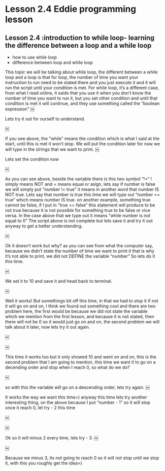 # Lesson 2.4 Eddie programming lesson

## Lesson 2.4 :introduction to while loop- learning the difference between a loop and a while loop

- how to use while loop
- difference between loop and while loop

This topic we will be talking about while loop, the different between a while loop and a loop is that for loop, the number of time you want your instruction to run need to be stated there and you just execute it and it will run the script until your condition is met. For while loop, it’s a different case, from what I read online, it saids that you use it when you don’t know the number of time you want to run it,  but you set other condition and until that condition is met it will continue, and they use something called the “boolean expression”
￼

Lets try it out for ourself to understand.

￼

 If you see above, the “while” means the condition which is what I said at the start, until this is met it won’t stop. We will put the condition later for now we will type in the strings that we want to print.
￼

Lets set the condition now

￼

As you can see above, beside the variable there is this two symbol “!=“ ! simply means NOT and = means equal or asign,
lets say if number is false we will simply put “number != true” it means in another word that number IS NOT true.
Lets say that number is true this time we will type out “number == true” which means number IS true. on another example, something true cannot be false, if I put in “true == false” this statement will produce to be not true because it is not possible for something true to be false or vice versa. In the case above that we type out it means “while number is not equal to 0”
The script above is not complete but lets save it and try it out anyway to get a better understanding.

￼

Ok it doesn’t work but why? as you can see from what the computer say,  because we didn’t state the number of time we want to print it that is why it’s not able to print, we did not DEFINE the variable “number” So lets do it this time.

￼

 We set it to 10 and save it and head back to terminal.

￼

Well it works! But somethings bit off this time, in that we had to stop it if not it will go on and on, I think we found out something cool and there are two problem here, the first would be because we did not state the variable which we mention from the first lesson, and because it is not stated, then there will not be 0 so it would just go on and on, the second problem we will talk about it later, now lets try it out again.

￼

￼

This time it works too but it only showed 10 and went on and on, this is the second problem that I am going to mention, this time we want it to go on a decending order and stop when I reach 0, so what do we do?

￼

 so with this the variable will go on a descending order, lets try again.
￼

It works the way we want this time=) anyway this time lets try another interesting thing, on the above because I put “number - 1” so it will stop once it reach 0, let try - 2 this time

￼

￼

 Ok so it will minus 2 every time, lets try - 3.
￼

￼

Because we minus 3, its not going to reach 0 so it will not stop until we stop it, with this you roughly get the idea=)
